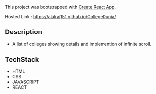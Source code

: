 This project was bootstrapped with [Create React App](https://github.com/facebook/create-react-app).

Hosted Link : https://atulraj151.github.io/CollegeDunia/

## Description
- A list of colleges showing details and implemention of infinite scroll.

## TechStack 
- HTML
- CSS
- JAVASCRIPT
- REACT
